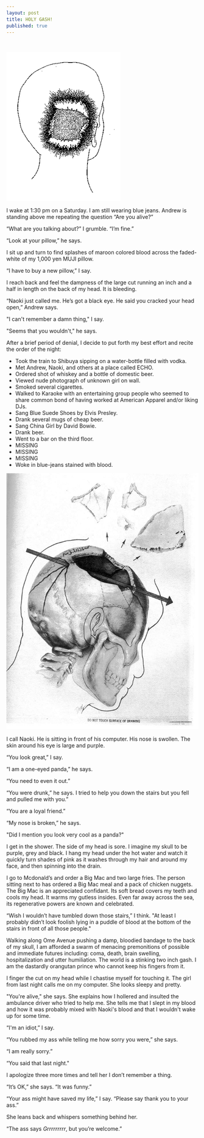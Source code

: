 ```yaml
---
layout: post
title: HOLY GASH!
published: true
---
```

&nbsp;

![](/media/head2.gif)

I wake at 1:30 pm on a Saturday. I am still wearing blue jeans. Andrew is standing above me repeating the question “Are you alive?”

“What are you talking about?” I grumble. “I’m fine.”

“Look at your pillow,” he says.

I sit up and turn to find splashes of maroon colored blood across the faded-white of my 1,000 yen MUJI pillow.

“I have to buy a new pillow,” I say.

I reach back and feel the dampness of the large cut running an inch and a half in length on the back of my head. It is bleeding.

“Naoki just called me. He’s got a black eye. He said you cracked your head open,” Andrew says.

"I can't remember a damn thing," I say.

"Seems that you wouldn't," he says.

After a brief period of denial, I decide to put forth my best effort and recite the order of the night:

- Took the train to Shibuya sipping on a water-bottle filled with vodka.
- Met Andrew, Naoki, and others at a place called ECHO.
- Ordered shot of whiskey and a bottle of domestic beer.
- Viewed nude photograph of unknown girl on wall.
- Smoked several cigarettes.
- Walked to Karaoke with an entertaining group people who seemed to share common bond of having worked at American Apparel and/or liking DJs.
- Sang Blue Suede Shoes by Elvis Presley.
- Drank several mugs of cheap beer.
- Sang China Girl by David Bowie.
- Drank beer.
- Went to a bar on the third floor.
- MISSING
- MISSING
- MISSING
- Woke in blue-jeans stained with blood.

<!--more-->
![](/media/dox2big.jpg)

I call Naoki. He is sitting in front of his computer. His nose is swollen. The skin around his eye is large and purple.

“You look great,” I say.

“I am a one-eyed panda,” he says.

“You need to even it out.”

“You were drunk,” he says. I tried to help you down the stairs but you fell and pulled me with you.”

“You are a loyal friend.”

“My nose is broken,” he says.

"Did I mention you look very cool as a panda?"

I get in the shower. The side of my head is sore. I imagine my skull to be purple, grey and black. I hang my head under the hot water and watch it quickly turn shades of pink as it washes through my hair and around my face, and then spinning into the drain.

I go to Mcdonald’s and order a Big Mac and two large fries. The person sitting next to has ordered a Big Mac meal and a pack of chicken nuggets. The Big Mac is an appreciated confidant. Its soft bread covers my teeth and cools my head. It warms my gutless insides. Even far away across the sea, its regenerative powers are known and celebrated.

“Wish I wouldn’t have tumbled down those stairs,” I think. "At least I probably didn’t look foolish lying in a puddle of blood at the bottom of the stairs in front of all those people."

Walking along Ome Avenue pushing a damp, bloodied bandage to the back of my skull, I am afforded a swarm of menacing premonitions of possible and immediate futures including: coma, death, brain swelling, hospitalization and utter humiliation. The world is a stinking two inch gash. I am the dastardly orangutan prince who cannot keep his fingers from it.

I finger the cut on my head while I chastise myself for touching it. The girl from last night calls me on my computer. She looks sleepy and pretty.

"You're alive," she says. She explains how I hollered and insulted the ambulance driver who tried to help me. She tells me that I slept in my blood and how it was probably mixed with Naoki's blood and that I wouldn't wake up for some time.

“I'm an idiot,” I say.

“You rubbed my ass while telling me how sorry you were,” she says.

“I am really sorry.”

“You said that last night."

I apologize three more times and tell her I don’t remember a thing.

“It’s OK,” she says. “It was funny.”

“Your ass might have saved my life,” I say. “Please say thank you to your ass.”

She leans back and whispers something behind her.

“The ass says <em>Grrrrrrrrr</em>, but you’re welcome.”

&nbsp;
